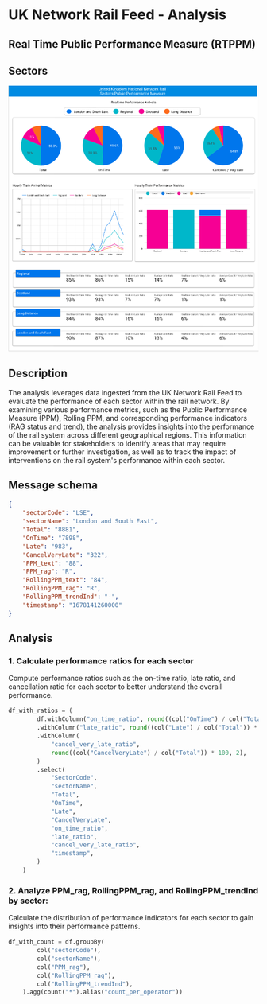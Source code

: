 # UK Network Rail Feed - Analysis 

## Real Time Public Performance Measure (RTPPM)

## Sectors
![national_sectors_dashboard](../../images/national_sectors_dashboard.png)

## Description
The analysis leverages data ingested from the UK Network Rail Feed to evaluate the performance of each sector within the rail network. By examining various performance metrics, such as the Public Performance Measure (PPM), Rolling PPM, and corresponding performance indicators (RAG status and trend), the analysis provides insights into the performance of the rail system across different geographical regions. This information can be valuable for stakeholders to identify areas that may require improvement or further investigation, as well as to track the impact of interventions on the rail system's performance within each sector.

## Message schema
```json
{
    "sectorCode": "LSE",
    "sectorName": "London and South East",
    "Total": "8881",
    "OnTime": "7898",
    "Late": "983",
    "CancelVeryLate": "322",
    "PPM_text": "88",
    "PPM_rag": "R",
    "RollingPPM_text": "84",
    "RollingPPM_rag": "R",
    "RollingPPM_trendInd": "-",
    "timestamp": "1678141260000"
}
```

## Analysis

### 1. Calculate performance ratios for each sector
Compute performance ratios such as the on-time ratio, late ratio, and cancellation ratio for each sector to better understand the overall performance.

```python
df_with_ratios = (
        df.withColumn("on_time_ratio", round((col("OnTime") / col("Total")) * 100, 2))
        .withColumn("late_ratio", round((col("Late") / col("Total")) * 100, 2))
        .withColumn(
            "cancel_very_late_ratio",
            round((col("CancelVeryLate") / col("Total")) * 100, 2),
        )
        .select(
            "SectorCode",
            "sectorName",
            "Total",
            "OnTime",
            "Late",
            "CancelVeryLate",
            "on_time_ratio",
            "late_ratio",
            "cancel_very_late_ratio",
            "timestamp",
        )
    )
```

### 2. Analyze PPM_rag, RollingPPM_rag, and RollingPPM_trendInd by sector:
Calculate the distribution of performance indicators for each sector to gain insights into their performance patterns.

```python
df_with_count = df.groupBy(
        col("sectorCode"),
        col("sectorName"),
        col("PPM_rag"),
        col("RollingPPM_rag"),
        col("RollingPPM_trendInd"),
    ).agg(count("*").alias("count_per_operator"))
```